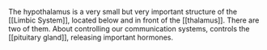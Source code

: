 The hypothalamus is a very small but very important structure of the [[Limbic System]], located below and in front of the [[thalamus]]. There are two of them. About controlling our communication systems, controls the [[pituitary gland]], releasing important hormones.